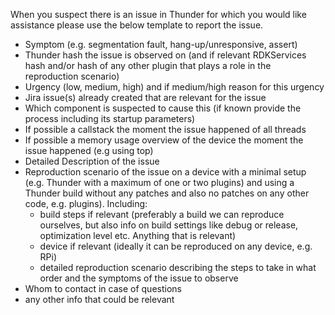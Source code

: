 When you suspect there is an issue in Thunder for which you would like assistance please use the below template to report the issue.

- Symptom (e.g. segmentation fault, hang-up/unresponsive, assert)
- Thunder hash the issue is observed on (and if relevant RDKServices hash and/or hash of any other plugin that plays a role in the reproduction scenario)
- Urgency (low, medium, high) and if medium/high reason for this urgency
- Jira issue(s) already created that are relevant for the issue 
- Which component is suspected to cause this (if known provide the process including its startup parameters)
- If possible a callstack the moment the issue happened of all threads
- If possible a memory usage overview of the device the moment the issue happened (e.g using top)
- Detailed Description of the issue
- Reproduction scenario of the issue on a device with a minimal setup (e.g. Thunder with a maximum of one or two plugins) and using a Thunder build without any patches and also no patches on any other code, e.g. plugins). Including:
  - build steps if relevant (preferably a build we can reproduce ourselves, but also info on build settings like debug or release, optimization level etc. Anything that is relevant)
  - device if relevant (ideally it can be reproduced on any device, e.g. RPi)
  - detailed reproduction scenario describing the steps to take in what order and the symptoms of the issue to observe
- Whom to contact in case of questions
- any other info that could be relevant

